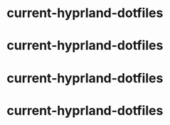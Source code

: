 # current-hyprland-dotfiles
# current-hyprland-dotfiles
# current-hyprland-dotfiles
# current-hyprland-dotfiles
